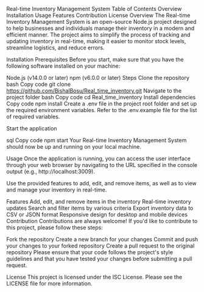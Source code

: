 Real-time Inventory Management System
Table of Contents
Overview
Installation
Usage
Features
Contribution
License
Overview
The Real-time Inventory Management System is an open-source Node.js project designed to help businesses and individuals manage their inventory in a modern and efficient manner. The project aims to simplify the process of tracking and updating inventory in real-time, making it easier to monitor stock levels, streamline logistics, and reduce errors.

Installation
Prerequisites
Before you start, make sure that you have the following software installed on your machine:

Node.js (v14.0.0 or later)
npm (v6.0.0 or later)
Steps
Clone the repository
bash
Copy code
git clone https://github.com/BishalBosu/Real_time_inventory.git
Navigate to the project folder
bash
Copy code
cd Real_time_inventory
Install dependencies
Copy code
npm install
Create a .env file in the project root folder and set up the required environment variables. Refer to the .env.example file for the list of required variables.

Start the application

sql
Copy code
npm start
Your Real-time Inventory Management System should now be up and running on your local machine.

Usage
Once the application is running, you can access the user interface through your web browser by navigating to the URL specified in the console output (e.g., http://localhost:3009).

Use the provided features to add, edit, and remove items, as well as to view and manage your inventory in real-time.

Features
Add, edit, and remove items in the inventory
Real-time inventory updates
Search and filter items by various criteria
Export inventory data to CSV or JSON format
Responsive design for desktop and mobile devices
Contribution
Contributions are always welcome! If you'd like to contribute to this project, please follow these steps:

Fork the repository
Create a new branch for your changes
Commit and push your changes to your forked repository
Create a pull request to the original repository
Please ensure that your code follows the project's style guidelines and that you have tested your changes before submitting a pull request.

License
This project is licensed under the ISC License. Please see the LICENSE file for more information.